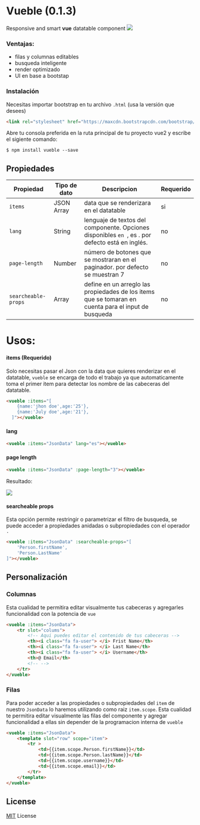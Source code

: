 # Vueble (0.1.3)
Responsive and smart **vue** datatable component
![](https://image.ibb.co/nFmyJa/On_Paste_20170905_132247.png)
### Ventajas:
+ filas y columnas editables
+ busqueda inteligente
+ render optimizado
+ UI en base a bootstap

### Instalación
Necesitas importar bootstrap en tu archivo ```.html``` (usa la versión que desees)
```html
<link rel="stylesheet" href="https://maxcdn.bootstrapcdn.com/bootstrap/3.3.7/css/bootstrap.min.css">
```

Abre tu consola preferida en la ruta principal de tu proyecto vue2 y escribe el sigiente comando:

```npm
$ npm install vueble --save
```

##  Propiedades

| Propiedad | Tipo de dato |Descripcion |Requerido |
| ------------- | ------------- |------------- |------------- |
| ```items```| JSON Array  | data que se renderizara en el datatable | si |
| ```lang```  | String | lenguaje de textos del componente. Opciones disponibles ```en ```,  es . por defecto está en inglés. | no |
| ```page-length```  | Number | número de botones que se mostraran en el paginador. por defecto se muestran 7 | no  |
| ```searcheable-props```  | Array | define en un arreglo las propiedades de los items que se tomaran en cuenta para el input de busqueda  | no  |
# Usos:
#### items (Requerido)
Solo necesitas pasar el Json con la data que quieres renderizar en el datatable, ```vueble``` se encarga de todo el trabajo ya que automaticamente toma el primer item para detectar los nombre de las cabeceras del datatable.
```html
<vueble :items="[
    {name:'jhon doe',age:'25'},
    {name:'July doe',age:'21'},
  ]"></vueble>
```
#### lang
```html
<vueble :items="JsonData" lang="es"></vueble>
```
#### page length
```html
<vueble :items="JsonData" :page-length="3"></vueble>
```
Resultado:

![](https://image.ibb.co/jDhxda/On_Paste_20170905_134523.png)
#### searcheable props
Esta opción permite restringir o parametrizar el filtro de busqueda, se puede acceder a propiedades anidadas o subpropiedades con el operador ```.```
```html
<vueble :items="JsonData" :searcheable-props="[
    'Person.firstName',
    'Person.LastName'
]"></vueble>
```
##  Personalización
### Columnas
Esta cualidad te permitira editar visualmente tus cabeceras y agregarles funcionalidad con la potencia de ```vue```
```html
<vueble :items="JsonData">
    <tr slot="colums">
        <!-- Aqui puedes editar el contenido de tus cabeceras -->
        <th><i class="fa fa-user"> </i> Frist Name</th>
        <th><i class="fa fa-user"> </i> Last Name</th>
        <th><i class="fa fa-user"> </i> Username</th>
        <th>@ Email</th>
        <!-- -->
    </tr>
</vueble>
```
### Filas
Para poder acceder a las propiedades o subpropiedades del ```item``` de nuestro ```JsonData``` lo haremos utilizando como raiz ```item.scope```. Esta cualidad te permitira editar visualmente las filas del componente y agregar funcionalidad a ellas sin depender de la programacion interna de ```vueble```
```html
<vueble :items="JsonData">
    <template slot="row" scope="item">
        <tr >
            <td>{{item.scope.Person.firstName}}</td>
            <td>{{item.scope.Person.lastName}}</td>
            <td>{{item.scope.username}}</td>
            <td>{{item.scope.email}}</td>
        </tr>
    </template>
</vueble>
```

## License
[MIT](LICENSE.txt) License